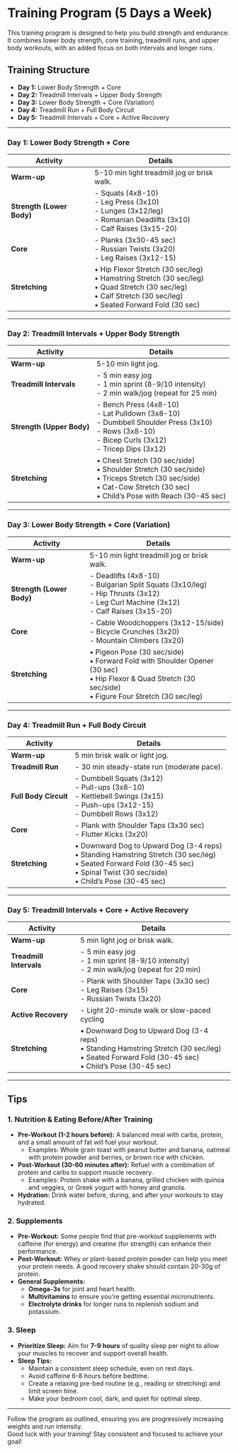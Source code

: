 # Training Program (5 Days a Week)

This training program is designed to help you build strength and endurance. It combines lower body strength, core training, treadmill runs, and upper body workouts, with an added focus on both intervals and longer runs.

## Training Structure

- **Day 1:** Lower Body Strength + Core
- **Day 2:** Treadmill Intervals + Upper Body Strength
- **Day 3:** Lower Body Strength + Core (Variation)
- **Day 4:** Treadmill Run + Full Body Circuit
- **Day 5:** Treadmill Intervals + Core + Active Recovery

---

### Day 1: Lower Body Strength + Core

| **Activity**              | **Details**                                                                                                                                               |
|---------------------------|-----------------------------------------------------------------------------------------------------------------------------------------------------------|
| **Warm-up**                | 5-10 min light treadmill jog or brisk walk.                                                                                                               |
| **Strength (Lower Body)**  | - Squats (4x8-10) <br> - Leg Press (3x10) <br> - Lunges (3x12/leg) <br> - Romanian Deadlifts (3x10) <br> - Calf Raises (3x15-20)                               |
| **Core**                   | - Planks (3x30-45 sec) <br> - Russian Twists (3x20) <br> - Leg Raises (3x12-15)                                                                             |
| **Stretching**             | • Hip Flexor Stretch (30 sec/leg) <br> • Hamstring Stretch (30 sec/leg) <br> • Quad Stretch (30 sec/leg) <br> • Calf Stretch (30 sec/leg) <br> • Seated Forward Fold (30 sec) |

---

### Day 2: Treadmill Intervals + Upper Body Strength

| **Activity**              | **Details**                                                                                                                                               |
|---------------------------|-----------------------------------------------------------------------------------------------------------------------------------------------------------|
| **Warm-up**                | 5-10 min light jog.                                                                                                                                     |
| **Treadmill Intervals**    | - 5 min easy jog <br> - 1 min sprint (8-9/10 intensity) <br> - 2 min walk/jog (repeat for 25 min)                                                           |
| **Strength (Upper Body)**  | - Bench Press (4x8-10) <br> - Lat Pulldown (3x8-10) <br> - Dumbbell Shoulder Press (3x10) <br> - Rows (3x8-10) <br> - Bicep Curls (3x12) <br> - Tricep Dips (3x12) |
| **Stretching**             | • Chest Stretch (30 sec/side) <br> • Shoulder Stretch (30 sec/side) <br> • Triceps Stretch (30 sec/side) <br> • Cat-Cow Stretch (30 sec) <br> • Child’s Pose with Reach (30-45 sec) |

---

### Day 3: Lower Body Strength + Core (Variation)

| **Activity**              | **Details**                                                                                                                                               |
|---------------------------|-----------------------------------------------------------------------------------------------------------------------------------------------------------|
| **Warm-up**                | 5-10 min light treadmill jog or brisk walk.                                                                                                               |
| **Strength (Lower Body)**  | - Deadlifts (4x8-10) <br> - Bulgarian Split Squats (3x10/leg) <br> - Hip Thrusts (3x12) <br> - Leg Curl Machine (3x12) <br> - Calf Raises (3x15-20)               |
| **Core**                   | - Cable Woodchoppers (3x12-15/side) <br> - Bicycle Crunches (3x20) <br> - Mountain Climbers (3x20)                                                           |
| **Stretching**             | • Pigeon Pose (30 sec/side) <br> • Forward Fold with Shoulder Opener (30 sec) <br> • Hip Flexor & Quad Stretch (30 sec/side) <br> • Figure Four Stretch (30 sec/leg) |

---

### Day 4: Treadmill Run + Full Body Circuit

| **Activity**              | **Details**                                                                                                                                               |
|---------------------------|-----------------------------------------------------------------------------------------------------------------------------------------------------------|
| **Warm-up**                | 5 min brisk walk or light jog.                                                                                                                          |
| **Treadmill Run**          | - 30 min steady-state run (moderate pace).                                                                                                                |
| **Full Body Circuit**      | - Dumbbell Squats (3x12) <br> - Pull-ups (3x8-10) <br> - Kettlebell Swings (3x15) <br> - Push-ups (3x12-15) <br> - Dumbbell Rows (3x12)                       |
| **Core**                   | - Plank with Shoulder Taps (3x30 sec) <br> - Flutter Kicks (3x20)                                                                                         |
| **Stretching**             | • Downward Dog to Upward Dog (3-4 reps) <br> • Standing Hamstring Stretch (30 sec/leg) <br> • Seated Forward Fold (30-45 sec) <br> • Spinal Twist (30 sec/side) <br> • Child’s Pose (30-45 sec) |

---

### Day 5: Treadmill Intervals + Core + Active Recovery

| **Activity**              | **Details**                                                                                                                                               |
|---------------------------|-----------------------------------------------------------------------------------------------------------------------------------------------------------|
| **Warm-up**                | 5 min light jog or brisk walk.                                                                                                                           |
| **Treadmill Intervals**    | - 5 min easy jog <br> - 1 min sprint (8-9/10 intensity) <br> - 2 min walk/jog (repeat for 20 min)                                                           |
| **Core**                   | - Plank with Shoulder Taps (3x30 sec) <br> - Leg Raises (3x15) <br> - Russian Twists (3x20)                                                                 |
| **Active Recovery**        | - Light 20-minute walk or slow-paced cycling                                                                                                               |
| **Stretching**             | • Downward Dog to Upward Dog (3-4 reps) <br> • Standing Hamstring Stretch (30 sec/leg) <br> • Seated Forward Fold (30-45 sec) <br> • Child’s Pose (30-45 sec) |

---

## Tips

### 1. **Nutrition & Eating Before/After Training**
- **Pre-Workout (1-2 hours before):** A balanced meal with carbs, protein, and a small amount of fat will fuel your workout.
  - Examples: Whole grain toast with peanut butter and banana, oatmeal with protein powder and berries, or brown rice with chicken.
- **Post-Workout (30-60 minutes after):** Refuel with a combination of protein and carbs to support muscle recovery.
  - Examples: Protein shake with a banana, grilled chicken with quinoa and veggies, or Greek yogurt with honey and granola.
- **Hydration:** Drink water before, during, and after your workouts to stay hydrated.

### 2. **Supplements**
- **Pre-Workout:** Some people find that pre-workout supplements with caffeine (for energy) and creatine (for strength) can enhance their performance.
- **Post-Workout:** Whey or plant-based protein powder can help you meet your protein needs. A good recovery shake should contain 20-30g of protein.
- **General Supplements:**
  - **Omega-3s** for joint and heart health.
  - **Multivitamins** to ensure you're getting essential micronutrients.
  - **Electrolyte drinks** for longer runs to replenish sodium and potassium.

### 3. **Sleep**
- **Prioritize Sleep:** Aim for **7-9 hours** of quality sleep per night to allow your muscles to recover and support overall health.
- **Sleep Tips:**
  - Maintain a consistent sleep schedule, even on rest days.
  - Avoid caffeine 6-8 hours before bedtime.
  - Create a relaxing pre-bed routine (e.g., reading or stretching) and limit screen time.
  - Make your bedroom cool, dark, and quiet for optimal sleep.

---
Follow the program as outlined, ensuring you are progressively increasing weights and run intensity.  
Good luck with your training! Stay consistent and focused to achieve your goal!
